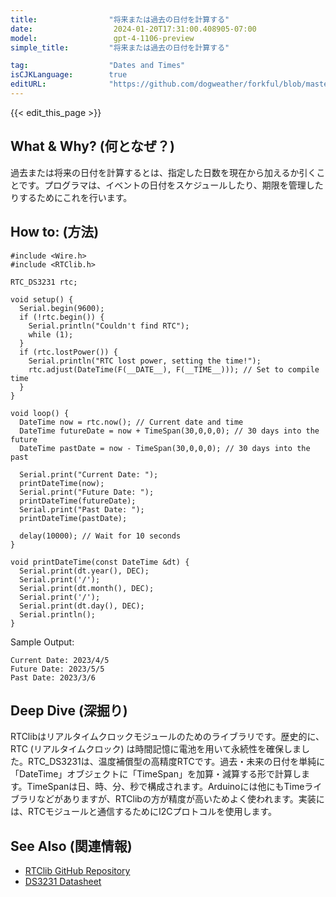 ```yaml
---
title:                "将来または過去の日付を計算する"
date:                  2024-01-20T17:31:00.408905-07:00
model:                 gpt-4-1106-preview
simple_title:         "将来または過去の日付を計算する"

tag:                  "Dates and Times"
isCJKLanguage:        true
editURL:              "https://github.com/dogweather/forkful/blob/master/content/ja/arduino/calculating-a-date-in-the-future-or-past.md"
---
```


{{< edit_this_page >}}

## What & Why? (何となぜ？)
過去または将来の日付を計算するとは、指定した日数を現在から加えるか引くことです。プログラマは、イベントの日付をスケジュールしたり、期限を管理したりするためにこれを行います。

## How to: (方法)
```Arduino
#include <Wire.h>
#include <RTClib.h>

RTC_DS3231 rtc;

void setup() {
  Serial.begin(9600);
  if (!rtc.begin()) {
    Serial.println("Couldn't find RTC");
    while (1);
  }
  if (rtc.lostPower()) {
    Serial.println("RTC lost power, setting the time!");
    rtc.adjust(DateTime(F(__DATE__), F(__TIME__))); // Set to compile time
  }
}

void loop() {
  DateTime now = rtc.now(); // Current date and time
  DateTime futureDate = now + TimeSpan(30,0,0,0); // 30 days into the future
  DateTime pastDate = now - TimeSpan(30,0,0,0); // 30 days into the past
  
  Serial.print("Current Date: ");
  printDateTime(now);
  Serial.print("Future Date: ");
  printDateTime(futureDate);
  Serial.print("Past Date: ");
  printDateTime(pastDate);
  
  delay(10000); // Wait for 10 seconds
}

void printDateTime(const DateTime &dt) {
  Serial.print(dt.year(), DEC);
  Serial.print('/');
  Serial.print(dt.month(), DEC);
  Serial.print('/');
  Serial.print(dt.day(), DEC);
  Serial.println();
}
```

Sample Output:
```
Current Date: 2023/4/5
Future Date: 2023/5/5
Past Date: 2023/3/6
```

## Deep Dive (深掘り)
RTClibはリアルタイムクロックモジュールのためのライブラリです。歴史的に、RTC (リアルタイムクロック) は時間記憶に電池を用いて永続性を確保しました。RTC_DS3231は、温度補償型の高精度RTCです。過去・未来の日付を単純に「DateTime」オブジェクトに「TimeSpan」を加算・減算する形で計算します。TimeSpanは日、時、分、秒で構成されます。Arduinoには他にもTimeライブラリなどがありますが、RTClibの方が精度が高いためよく使われます。実装には、RTCモジュールと通信するためにI2Cプロトコルを使用します。

## See Also (関連情報)
- [RTClib GitHub Repository](https://github.com/adafruit/RTClib)
- [DS3231 Datasheet](https://datasheets.maximintegrated.com/en/ds/DS3231.pdf)

